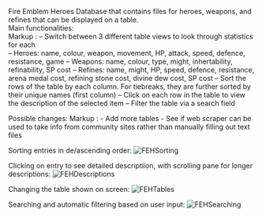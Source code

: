 Fire Emblem Heroes Database that contains files for heroes, weapons, and refines that can be displayed on a table.<br/>
Main functionalities:<br/>
Markup : – Switch between 3 different table views to look through statistics for each<br/>
		– Heroes: name, colour, weapon, movement, HP, attack, speed, defence, resistance, game
		– Weapons: name, colour, type, might, inhertability, refinability, SP cost
		– Refines: name, might, HP, speed, defence, resistance, arena medal cost, refining stone cost, divine dew cost, SP cost
	– Sort the rows of the table by each column. For tiebreaks, they are further sorted by their unique names (first column)
	– Click on each row in the table to view the description of the selected item
	– Filter the table via a search field

Possible changes:
Markup : - Add more tables
	 - See if web scraper can be used to take info from community sites rather than manually filling out text files
	
Sorting entries in de/ascending order:
![FEHSorting](https://user-images.githubusercontent.com/47302107/137359822-e9a16ad0-e6d3-4d94-a356-a96606679569.gif)

Clicking on entry to see detailed descriptiion, with scrolling pane for longer descriptions:
![FEHDescriptions](https://user-images.githubusercontent.com/47302107/137361712-6c5047ae-6c31-4a29-8520-b47790d57b11.gif)

Changing the table shown on screen:
![FEHTables](https://user-images.githubusercontent.com/47302107/137361721-7bbf3662-7256-41e8-8218-c2cf2cd4b569.gif)

Searching and automatic filtering based on user input:
![FEHSearching](https://user-images.githubusercontent.com/47302107/137361733-633402d1-366a-4e5b-a953-32cf28e45554.gif)
